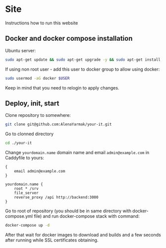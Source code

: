 
# Site

Instructions how to run this website

## Docker and docker compose installation

Ubuntu server:

```bash
sudo apt-get update && sudo apt-get upgrade -y && sudo apt-get install -y htop apt-transport-https ca-certificates curl gnupg-agent software-properties-common -y && curl -fsSL https://download.docker.com/linux/ubuntu/gpg | sudo apt-key add - && sudo apt-key fingerprint 0EBFCD88 && sudo add-apt-repository "deb [arch=amd64] https://download.docker.com/linux/ubuntu $(lsb_release -cs) stable" && sudo apt-get update && sudo apt-get install docker-ce docker-ce-cli containerd.io docker-compose -y
```

If using non root user - add this user to docker group to allow using docker:

```bash
sudo usermod -aG docker $USER
```
Keep in mind that you need to relogin to apply changes.

## Deploy, init, start

Clone repository to somewhere:

```bash
git clone git@github.com:AlenaYarmak/your-it.git
```
Go to clonned directory
```bash
cd ./your-it
```

Change ```yourdomain.name``` domain name and email ```admin@example.com``` in Caddyfile to yours:

```
{
    email admin@example.com
}

yourdomain.name {
    root * /srv
    file_server
    reverse_proxy /api http://backend:3000
}
```

Go to root of repository (you should be in same directory with docker-compose.yml file) and run docker-compose stack with command:

```bash
docker-compose up -d
```

After that wait for docker images to download and builds and a few seconds after running while SSL certificates obtaining.
